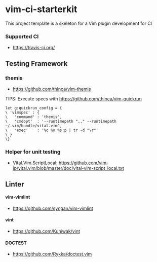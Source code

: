 vim-ci-starterkit
=================

This project template is a skeleton for a Vim plugin development for CI

### Supported CI
- https://travis-ci.org/

Testing Framework
-----------------

### themis
- https://github.com/thinca/vim-themis

TIPS: Execute specs with https://github.com/thinca/vim-quickrun

```vim
let g:quickrun_config = {
\ 'vimspec' : {
\   'command' : 'themis',
\   'cmdopt'  : '--runtimepath ".." --runtimepath ~/.vim/bundle/vital.vim',
\   'exec'    : '%c %o %s:p | tr -d "\r"'
\ }
\}
```

### Helper for unit testing
- Vital.Vim.ScriptLocal: https://github.com/vim-jp/vital.vim/blob/master/doc/vital-vim-script_local.txt

Linter
------

#### vim-vimlint
- https://github.com/syngan/vim-vimlint

#### vint
- https://github.com/Kuniwak/vint

#### DOCTEST
- https://github.com/Rykka/doctest.vim
